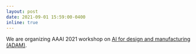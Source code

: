 ```yaml
---
layout: post
date: 2021-09-01 15:59:00-0400
inline: true
---
```


We are organizing AAAI 2021 workshop on [AI for design and manufacturing (ADAM)](https://adam-aaai2022.github.io/). 
